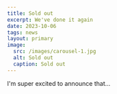 ```yaml
---
title: Sold out 
excerpt: We've done it again 
date: 2023-10-06
tags: news
layout: primary
image:
  src: /images/carousel-1.jpg
  alt: Sold out
  caption: Sold out
---
```


I'm super excited to announce that...
